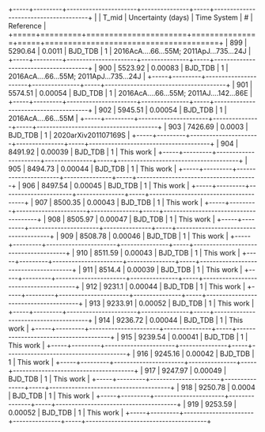 +-----+---------+----------------------+---------------+-----+--------------------------------------+
|     |   T_mid |   Uncertainty (days) | Time System   |   # | Reference                            |
+=====+=========+======================+===============+=====+======================================+
| 899 | 5290.64 |              0.0011  | BJD_TDB       |   1 | 2016AcA….66…55M; 2011ApJ...735...24J |
+-----+---------+----------------------+---------------+-----+--------------------------------------+
| 900 | 5523.92 |              0.00083 | BJD_TDB       |   1 | 2016AcA….66…55M; 2011ApJ...735...24J |
+-----+---------+----------------------+---------------+-----+--------------------------------------+
| 901 | 5574.51 |              0.00054 | BJD_TDB       |   1 | 2016AcA….66…55M; 2011AJ....142...86E |
+-----+---------+----------------------+---------------+-----+--------------------------------------+
| 902 | 5945.51 |              0.00054 | BJD_TDB       |   1 | 2016AcA....66...55M                  |
+-----+---------+----------------------+---------------+-----+--------------------------------------+
| 903 | 7426.69 |              0.0003  | BJD_TDB       |   1 | 2020arXiv201107169S                  |
+-----+---------+----------------------+---------------+-----+--------------------------------------+
| 904 | 8491.92 |              0.00039 | BJD_TDB       |   1 | This work                            |
+-----+---------+----------------------+---------------+-----+--------------------------------------+
| 905 | 8494.73 |              0.00044 | BJD_TDB       |   1 | This work                            |
+-----+---------+----------------------+---------------+-----+--------------------------------------+
| 906 | 8497.54 |              0.00045 | BJD_TDB       |   1 | This work                            |
+-----+---------+----------------------+---------------+-----+--------------------------------------+
| 907 | 8500.35 |              0.00043 | BJD_TDB       |   1 | This work                            |
+-----+---------+----------------------+---------------+-----+--------------------------------------+
| 908 | 8505.97 |              0.00047 | BJD_TDB       |   1 | This work                            |
+-----+---------+----------------------+---------------+-----+--------------------------------------+
| 909 | 8508.78 |              0.00046 | BJD_TDB       |   1 | This work                            |
+-----+---------+----------------------+---------------+-----+--------------------------------------+
| 910 | 8511.59 |              0.00043 | BJD_TDB       |   1 | This work                            |
+-----+---------+----------------------+---------------+-----+--------------------------------------+
| 911 | 8514.4  |              0.00039 | BJD_TDB       |   1 | This work                            |
+-----+---------+----------------------+---------------+-----+--------------------------------------+
| 912 | 9231.1  |              0.00044 | BJD_TDB       |   1 | This work                            |
+-----+---------+----------------------+---------------+-----+--------------------------------------+
| 913 | 9233.91 |              0.00052 | BJD_TDB       |   1 | This work                            |
+-----+---------+----------------------+---------------+-----+--------------------------------------+
| 914 | 9236.72 |              0.00044 | BJD_TDB       |   1 | This work                            |
+-----+---------+----------------------+---------------+-----+--------------------------------------+
| 915 | 9239.54 |              0.00041 | BJD_TDB       |   1 | This work                            |
+-----+---------+----------------------+---------------+-----+--------------------------------------+
| 916 | 9245.16 |              0.00042 | BJD_TDB       |   1 | This work                            |
+-----+---------+----------------------+---------------+-----+--------------------------------------+
| 917 | 9247.97 |              0.00049 | BJD_TDB       |   1 | This work                            |
+-----+---------+----------------------+---------------+-----+--------------------------------------+
| 918 | 9250.78 |              0.0004  | BJD_TDB       |   1 | This work                            |
+-----+---------+----------------------+---------------+-----+--------------------------------------+
| 919 | 9253.59 |              0.00052 | BJD_TDB       |   1 | This work                            |
+-----+---------+----------------------+---------------+-----+--------------------------------------+